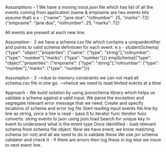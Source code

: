 
Assumptions - 1
We have a moving inout.json file which has list of all the events coming from application (name & empname are two events lets assume that)
e.x - 
{"name": "jane doe", "rollnumber": 25, "marks": 72}
{"empname": "jane doe", "rollnumber": 25, "marks": 72}

All events are present at each new line.

Assumption - 2
we have a schema csv file which contains a uniqueidentifier and points to valid schema defintioen for each event. 
e.x - 
studentSchema|{"type": "object","properties": {"name": {"type": "string"},"rollnumber": {"type": "number"},"marks": {"type": "number"}}}
empSchema|{"type": "object","properties": {"empname": {"type": "string"},"rollnumber": {"type": "number"},"marks": {"type": "number"}}}

Assumption - 3
-->due to memory constraints we can not read all schema.csv file in one go. 
-->hence we need to read limited events at a time

Approach - 
We build solution by using jsonschema library which helps us validate a schema against a valid input. 
We parse the exception and segregate relevant error message that we need. 
Create and specify locations of schema and error log file
Start reading input events file line by line as string, once a line is read - pass it to iterator func
Iterator func converts. string events to json using json.load
Search for unique key in event to understand what is the event type
Once identified - load relevant schema from schema file object. 
Now we have event, we know matching schema (or not) and all we need to do is validate these 
We use jsn schema validator and check it - if there are errors then log these in log else we move to next event line. 
